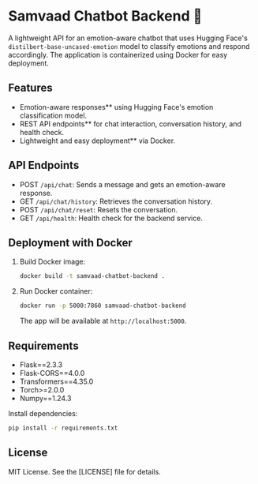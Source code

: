# Samvaad Chatbot Backend 💬

A lightweight API for an emotion-aware chatbot that uses Hugging Face's `distilbert-base-uncased-emotion` model to classify emotions and respond accordingly. The application is containerized using Docker for easy deployment.

## Features

* Emotion-aware responses** using Hugging Face's emotion classification model.
* REST API endpoints** for chat interaction, conversation history, and health check.
* Lightweight and easy deployment** via Docker.

## API Endpoints

* POST `/api/chat`: Sends a message and gets an emotion-aware response.
* GET `/api/chat/history`: Retrieves the conversation history.
* POST `/api/chat/reset`: Resets the conversation.
* GET `/api/health`: Health check for the backend service.

## Deployment with Docker

1. Build Docker image:

   ```bash
   docker build -t samvaad-chatbot-backend .
   ```
2. Run Docker container:

   ```bash
   docker run -p 5000:7860 samvaad-chatbot-backend
   ```

   The app will be available at `http://localhost:5000`.

## Requirements

* Flask==2.3.3
* Flask-CORS==4.0.0
* Transformers==4.35.0
* Torch>=2.0.0
* Numpy==1.24.3

Install dependencies:

```bash
pip install -r requirements.txt
```

## License

MIT License. See the [LICENSE] file for details.
